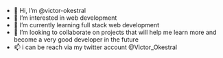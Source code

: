 - 👋 Hi, I’m @victor-okestral
- 👀 I’m interested in web development
- 🌱 I’m currently learning full stack web development
- 💞️ I’m looking to collaborate on projects that will help me learn more and become a very good developer in the future
- 📫 i can be reach via my twitter account @Victor_Okestral


